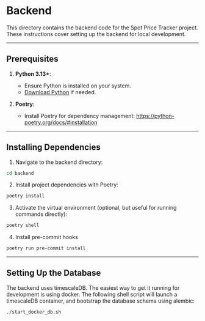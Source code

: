 # Backend

This directory contains the backend code for the Spot Price Tracker project. These instructions cover setting up the backend for local development.

---

## Prerequisites

1. **Python 3.13+**:
   - Ensure Python is installed on your system.
   - [Download Python](https://www.python.org/downloads/) if needed.

2. **Poetry**:
   - Install Poetry for dependency management: https://python-poetry.org/docs/#installation

---

## Installing Dependencies

1. Navigate to the backend directory:
```bash
cd backend
```

2. Install project dependencies with Poetry:
```bash
poetry install
```

3. Activate the virtual environment (optional, but useful for running commands directly):
```bash
poetry shell
```

4. Install pre-commit hooks
```bash
poetry run pre-commit install
```

---

## Setting Up the Database

The backend uses timescaleDB. The easiest way to get it running for development is using docker. The following shell
script will launch a timescaleDB container, and bootstrap the database schema using alembic:
```bash
./start_docker_db.sh
```